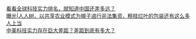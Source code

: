   
[看看全球科技实力排名，就知道中国还差多远？](http://www.dianyue.me/archives/012/n0wme2sw8inm8q89/)  
[曝光|人人树，以共享农业模式为幌子进行非法集资，粗枝烂叶的包装还有这么多人上当](http://www.dianyue.me/archives/792/cjaumbp3gql5amec/)  
[中美科技实力存在巨大差距？差距到底有多大？](http://www.dianyue.me/archives/152/peogonv1hgp11al0/)